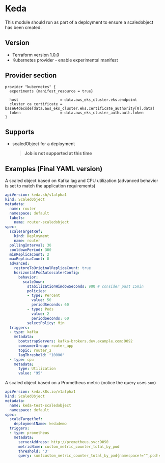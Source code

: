 # Keda

This module should run as part of a deployment to ensure a scaledobject has been created.

## Version

* Terraform version 1.0.0
* Kubernetes provider - enable experimental manifest

## Provider section

```hcl
provider "kubernetes" {
  experiments {manifest_resource = true}

  host                   = data.aws_eks_cluster.eks.endpoint
  cluster_ca_certificate = base64decode(data.aws_eks_cluster.eks.certificate_authority[0].data)
  token                  = data.aws_eks_cluster_auth.auth.token
}
```

## Supports

* scaledObject for a deployment
  > **Job is not supported at this time**

## Examples (Final YAML version)

A scaled object based on Kafka lag and CPU utilization (advanced behavior is set to match the application requirements)

```yaml
apiVersion: keda.sh/v1alpha1
kind: ScaledObject
metadata:
  name: router
  namespace: default
  labels:
    name: router-scaledobject
spec:
  scaleTargetRef:
    kind: Deployment
    name: router
  pollingInterval: 30
  cooldownPeriod: 300
  minReplicaCount: 2
  maxReplicaCount: 8
  advanced:
    restoreToOriginalReplicaCount: true
    horizontalPodAutoscalerConfig:
      behavior:
        scaleDown:
          stabilizationWindowSeconds: 900 # consider past 15min
          policies:
          - type: Percent
            value: 50
            periodSeconds: 60
          - type: Pods
            value: 2
            periodSeconds: 60
          selectPolicy: Min
  triggers:
  - type: kafka
    metadata:
      bootstrapServers: kafka-brokers.dev.example.com:9092
      consumerGroup: router_app
      topic: router_2
      lagThreshold: "10000"
  - type: cpu
    metadata:
      type: Utilization
      value: "95"
```

A scaled object based on a Prometheus metric (notice the query uses `sum`)

```yaml
apiVersion: keda.k8s.io/v1alpha1
kind: ScaledObject
metadata:
  name: keda-test-scaledobject
  namespace: default
spec:
  scaleTargetRef:
    deploymentName: kedademo
  triggers:
  - type: prometheus
    metadata:
      serverAddress: http://prometheus.svc:9090
      metricName: custom_metric_counter_total_by_pod
      threshold: '3'
      query: sum(custom_metric_counter_total_by_pod{namespace!="",pod!=""})
```
